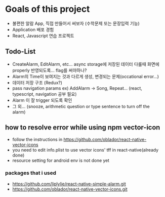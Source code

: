 # Goals of this project

- 불편한 알람 App, 직접 만들어서 써보자 (수학문제 또는 문장입력 기능)
- Application 배포 경험
- React, Javascript 연습 프로젝트

## Todo-List

- CreateAlarm, EditAlarm, etc... async storage에 저장된 데이터 다룰때 화면에 properly 반영되도록... flag를 써야하나?
- Alarm의 Time이 보여지는 것과 다르게 생성, 변경되는 문제(occational error...)
- 데이터 저장 구조 (Redux?)
- pass navigation params ex) AddAlarm -> Song, Repeat... (react, typescript, navigation 공부 필요)
- Alarm 이 잘 trigger 되도록 확인
- 그 외... (snooze, arithmetic question or type sentence to turn off the alarm)

## how to resolve error while using npm vector-icon

- follow the instructions in https://github.com/oblador/react-native-vector-icons
- you need to edit info.plist to use vector icons' tff in react-native(already done)
- resource setting for android env is not done yet

### packages that i used

- https://github.com/liplylie/react-native-simple-alarm.git
- https://github.com/oblador/react-native-vector-icons.git
